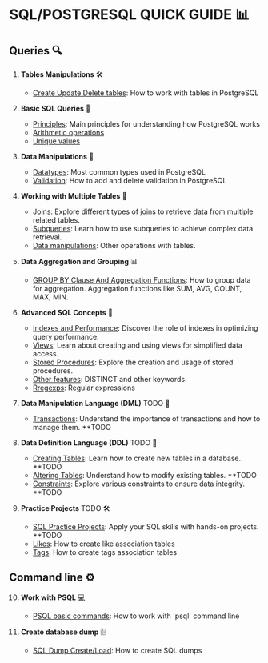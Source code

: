 # SQL/POSTGRESQL QUICK GUIDE 📊

## Queries 🔍

1. **Tables Manipulations** 🛠️
   - [Create Update Delete tables](tables.md): How to work with tables in PostgreSQL

2. **Basic SQL Queries** 📜
   - [Principles](principles.md): Main principles for understanding how PostgreSQL works
   - [Arithmetic operations](arithmetic_operations.md)
   - [Unique values](unique_values.md)

3. **Data Manipulations** 🔄
   - [Datatypes](datatypes.md): Most common types used in PostgreSQL
   - [Validation](validation.md): How to add and delete validation in PostgreSQL

4. **Working with Multiple Tables** 🔄
   - [Joins](joins.md): Explore different types of joins to retrieve data from multiple related tables.
   - [Subqueries](subqueries.md): Learn how to use subqueries to achieve complex data retrieval.
   - [Data manipulations](offset_limit_unions_sets.md): Other operations with tables.

5. **Data Aggregation and Grouping** 📊
   - [GROUP BY Clause And Aggregation Functions](group_aggregate.md): How to group data for aggregation. Aggregation functions like SUM, AVG, COUNT, MAX, MIN.

6. **Advanced SQL Concepts** 🚀
   - [Indexes and Performance](indexes_and_performance.md): Discover the role of indexes in optimizing query performance.
   - [Views](views.md): Learn about creating and using views for simplified data access.
   - [Stored Procedures](stored_procedures.md): Explore the creation and usage of stored procedures.
   - [Other features](other_features.md): DISTINCT and other keywords.
   - [Rregexps](regexp.md): Regular expressions

7. **Data Manipulation Language (DML)** TODO 🔄
   - [Transactions](transactions.md): Understand the importance of transactions and how to manage them. **TODO

8. **Data Definition Language (DDL)** TODO 🔄
   - [Creating Tables](creating_tables.md): Learn how to create new tables in a database. **TODO
   - [Altering Tables](altering_tables.md): Understand how to modify existing tables. **TODO
   - [Constraints](constraints.md): Explore various constraints to ensure data integrity. **TODO

9. **Practice Projects** TODO 🛠️
   - [SQL Practice Projects](practice_projects.md): Apply your SQL skills with hands-on projects. **TODO
   - [Likes](likes.md): How to create like association tables
   - [Tags](tags.md): How to create tags association tables

## Command line ⚙️

10. **Work with PSQL** 💻
    - [PSQL basic commands](psql.md): How to work with 'psql' command line

11. **Create database dump** 🗄️
    - [SQL Dump Create/Load](dump.md): How to create SQL dumps

